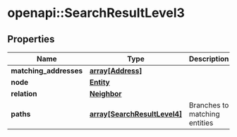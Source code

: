 # openapi::SearchResultLevel3


## Properties
Name | Type | Description | Notes
------------ | ------------- | ------------- | -------------
**matching_addresses** | [**array[Address]**](address.md) |  | [optional] 
**node** | [**Entity**](entity.md) |  | [optional] 
**relation** | [**Neighbor**](neighbor.md) |  | [optional] 
**paths** | [**array[SearchResultLevel4]**](search_result_level4.md) | Branches to matching entities | [optional] 


